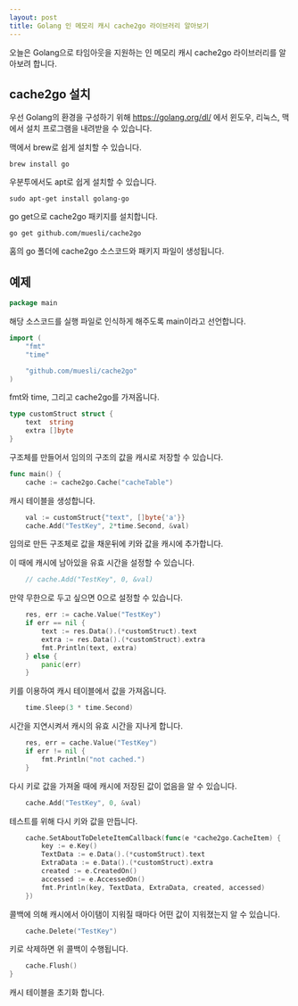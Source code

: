 ```yaml
---
layout: post
title: Golang 인 메모리 캐시 cache2go 라이브러리 알아보기
---
```


오늘은 Golang으로 타임아웃을 지원하는 인 메모리 캐시 cache2go 라이브러리를 알아보려 합니다.

## cache2go 설치

우선 Golang의 환경을 구성하기 위해 https://golang.org/dl/ 에서 윈도우, 리눅스, 맥에서 설치 프로그램을 내려받을 수 있습니다.

맥에서 brew로 쉽게 설치할 수 있습니다.

```
brew install go
```

우분투에서도 apt로 쉽게 설치할 수 있습니다.

```
sudo apt-get install golang-go
```

go get으로 cache2go 패키지를 설치합니다.

```
go get github.com/muesli/cache2go
```

홈의 go 폴더에 cache2go 소스코드와 패키지 파일이 생성됩니다.

## 예제

```go
package main
```

해당 소스코드를 실행 파일로 인식하게 해주도록 main이라고 선언합니다.

```go
import (
	"fmt"
	"time"

	"github.com/muesli/cache2go"
)
```

fmt와 time, 그리고 cache2go를 가져옵니다.

```go
type customStruct struct {
	text  string
	extra []byte
}
```

구조체를 만들어서 임의의 구조의 값을 캐시로 저장할 수 있습니다.

```go
func main() {
	cache := cache2go.Cache("cacheTable")
```

캐시 테이블을 생성합니다.

```go
	val := customStruct{"text", []byte{'a'}}
	cache.Add("TestKey", 2*time.Second, &val)
```

임의로 만든 구조체로 값을 채운뒤에 키와 값을 캐시에 추가합니다.

이 때에 캐시에 남아있을 유효 시간을 설정할 수 있습니다.

```go
	// cache.Add("TestKey", 0, &val)
```

만약 무한으로 두고 싶으면 0으로 설정할 수 있습니다.

```go
	res, err := cache.Value("TestKey")
	if err == nil {
		text := res.Data().(*customStruct).text
		extra := res.Data().(*customStruct).extra
		fmt.Println(text, extra)
	} else {
		panic(err)
	}
```

키를 이용하여 캐시 테이블에서 값을 가져옵니다.

```go
	time.Sleep(3 * time.Second)
```

시간을 지연시켜서 캐시의 유효 시간을 지나게 합니다.

```go
	res, err = cache.Value("TestKey")
	if err != nil {
		fmt.Println("not cached.")
	}
```

다시 키로 값을 가져올 때에 캐시에 저장된 값이 없음을 알 수 있습니다.

```go
	cache.Add("TestKey", 0, &val)
```

테스트를 위해 다시 키와 값을 만듭니다.

```go
	cache.SetAboutToDeleteItemCallback(func(e *cache2go.CacheItem) {
		key := e.Key()
		TextData := e.Data().(*customStruct).text
		ExtraData := e.Data().(*customStruct).extra
		created := e.CreatedOn()
		accessed := e.AccessedOn()
		fmt.Println(key, TextData, ExtraData, created, accessed)
	})
```

콜백에 의해 캐시에서 아이탬이 지워질 때마다 어떤 값이 지워졌는지 알 수 있습니다.

```go
	cache.Delete("TestKey")
```

키로 삭제하면 위 콜백이 수행됩니다.

```go
	cache.Flush()
}
```

캐시 테이블을 초기화 합니다.